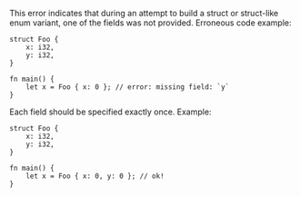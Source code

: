 This error indicates that during an attempt to build a struct or struct-like
enum variant, one of the fields was not provided. Erroneous code example:

```compile_fail,E0063
struct Foo {
    x: i32,
    y: i32,
}

fn main() {
    let x = Foo { x: 0 }; // error: missing field: `y`
}
```

Each field should be specified exactly once. Example:

```
struct Foo {
    x: i32,
    y: i32,
}

fn main() {
    let x = Foo { x: 0, y: 0 }; // ok!
}
```
